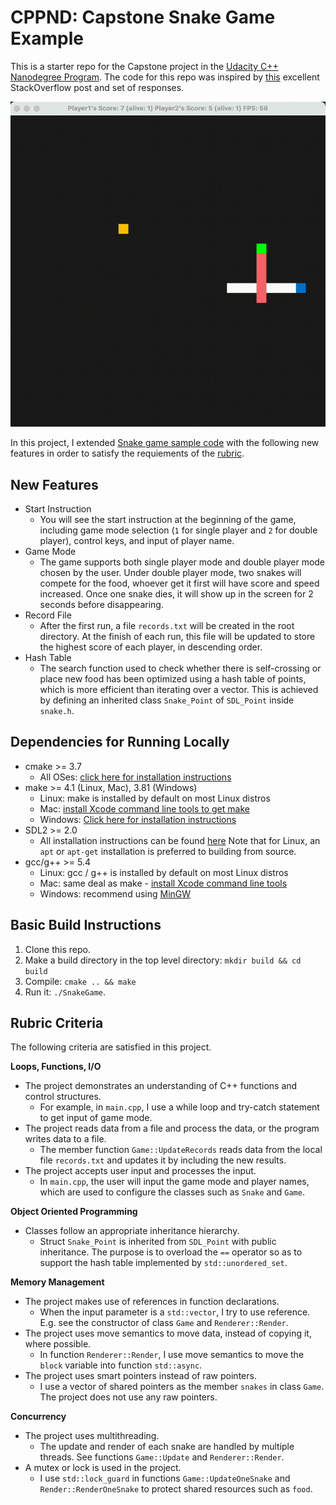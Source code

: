 # CPPND: Capstone Snake Game Example

This is a starter repo for the Capstone project in the [Udacity C++ Nanodegree Program](https://www.udacity.com/course/c-plus-plus-nanodegree--nd213). The code for this repo was inspired by [this](https://codereview.stackexchange.com/questions/212296/snake-game-in-c-with-sdl) excellent StackOverflow post and set of responses.

<img src="snake_game.gif"/>

In this project, I extended [Snake game sample code](https://github.com/udacity/CppND-Capstone-Snake-Game) with the following new features in order to satisfy the requiements of the [rubric](https://github.com/AkihiroNomura/CppND-Capstone-Snake-Game#rubric-criteria).

## New Features
* Start Instruction
  * You will see the start instruction at the beginning of the game, including game mode selection (`1` for single player and `2` for double player), control keys, and input of player name.
* Game Mode
  * The game supports both single player mode and double player mode chosen by the user. Under double player mode, two snakes will compete for the food, whoever get it first will have score and speed increased. Once one snake dies, it will show up in the screen for 2 seconds before disappearing.
* Record File
  * After the first run, a file `records.txt` will be created in the root directory. At the finish of each run, this file will be updated to store the highest score of each player, in descending order.
* Hash Table
  * The search function used to check whether there is self-crossing or place new food has been optimized using a hash table of points, which is more efficient than iterating over a vector. This is achieved by defining an inherited class `Snake_Point` of `SDL_Point` inside `snake.h`.

## Dependencies for Running Locally
* cmake >= 3.7
  * All OSes: [click here for installation instructions](https://cmake.org/install/)
* make >= 4.1 (Linux, Mac), 3.81 (Windows)
  * Linux: make is installed by default on most Linux distros
  * Mac: [install Xcode command line tools to get make](https://developer.apple.com/xcode/features/)
  * Windows: [Click here for installation instructions](http://gnuwin32.sourceforge.net/packages/make.htm)
* SDL2 >= 2.0
  * All installation instructions can be found [here](https://wiki.libsdl.org/Installation)
  Note that for Linux, an `apt` or `apt-get` installation is preferred to building from source. 
* gcc/g++ >= 5.4
  * Linux: gcc / g++ is installed by default on most Linux distros
  * Mac: same deal as make - [install Xcode command line tools](https://developer.apple.com/xcode/features/)
  * Windows: recommend using [MinGW](http://www.mingw.org/)

## Basic Build Instructions

1. Clone this repo.
2. Make a build directory in the top level directory: `mkdir build && cd build`
3. Compile: `cmake .. && make`
4. Run it: `./SnakeGame`.


## Rubric Criteria
The following criteria are satisfied in this project.

**Loops, Functions, I/O**
* The project demonstrates an understanding of C++ functions and control structures.
  * For example, in `main.cpp`, I use a while loop and try-catch statement to get input of game mode.
* The project reads data from a file and process the data, or the program writes data to a file.
  * The member function `Game::UpdateRecords` reads data from the local file `records.txt` and updates it by including the new results.
* The project accepts user input and processes the input.
  * In `main.cpp`, the user will input the game mode and player names, which are used to configure the classes such as `Snake` and `Game`.

**Object Oriented Programming**
* Classes follow an appropriate inheritance hierarchy.
  * Struct `Snake_Point` is inherited from `SDL_Point` with public inheritance. The purpose is to overload the `==` operator so as to support the hash table implemented by `std::unordered_set`.

**Memory Management**
* The project makes use of references in function declarations.
  * When the input parameter is a `std::vector`, I try to use reference. E.g. see the constructor of class `Game` and `Renderer::Render`.
* The project uses move semantics to move data, instead of copying it, where possible.
  * In function `Renderer::Render`, I use move semantics to move the `block` variable into function `std::async`.
* The project uses smart pointers instead of raw pointers.
  * I use a vector of shared pointers as the member `snakes` in class `Game`. The project does not use any raw pointers.

**Concurrency**
* The project uses multithreading.
  * The update and render of each snake are handled by multiple threads. See functions `Game::Update` and `Renderer::Render`.
* A mutex or lock is used in the project.
  * I use `std::lock_guard` in functions `Game::UpdateOneSnake` and `Render::RenderOneSnake` to protect shared resources such as `food`.
